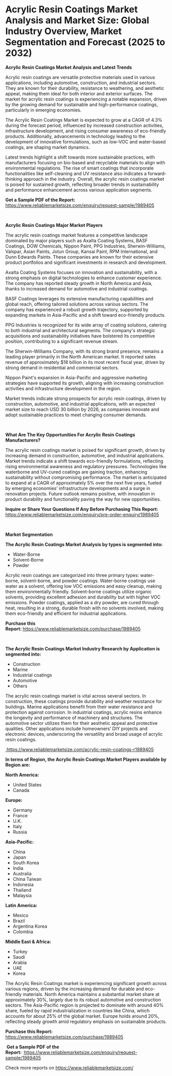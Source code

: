 <p><h1>Acrylic Resin Coatings Market Analysis and Market Size: Global Industry Overview, Market Segmentation and Forecast (2025 to 2032)</h1></p><p><strong>Acrylic Resin Coatings Market Analysis and Latest Trends</strong></p>
<p><p>Acrylic resin coatings are versatile protective materials used in various applications, including automotive, construction, and industrial sectors. They are known for their durability, resistance to weathering, and aesthetic appeal, making them ideal for both interior and exterior surfaces. The market for acrylic resin coatings is experiencing a notable expansion, driven by the growing demand for sustainable and high-performance coatings, particularly in emerging economies.</p><p>The Acrylic Resin Coatings Market is expected to grow at a CAGR of 4.3% during the forecast period, influenced by increased construction activities, infrastructure development, and rising consumer awareness of eco-friendly products. Additionally, advancements in technology leading to the development of innovative formulations, such as low-VOC and water-based coatings, are shaping market dynamics.</p><p>Latest trends highlight a shift towards more sustainable practices, with manufacturers focusing on bio-based and recyclable materials to align with environmental regulations. The rise of smart coatings that incorporate functionalities like self-cleaning and UV resistance also indicates a forward-thinking approach in the industry. Overall, the acrylic resin coatings market is poised for sustained growth, reflecting broader trends in sustainability and performance enhancement across various application segments.</p></p>
<p><strong>Get a Sample PDF of the Report:&nbsp;</strong> <a href="https://www.reliablemarketsize.com/enquiry/request-sample/1989405?utm_campaign=3431&utm_medium=2&utm_source=Github&utm_content=ia&utm_term=01042025&utm_id=acrylic-resin-coatings">https://www.reliablemarketsize.com/enquiry/request-sample/1989405</a></p>
<p>&nbsp;</p>
<p><strong>Acrylic Resin Coatings Major Market Players</strong></p>
<p><p>The acrylic resin coatings market features a competitive landscape dominated by major players such as Axalta Coating Systems, BASF Coatings, DOW Chemicals, Nippon Paint, PPG Industries, Sherwin-Williams, Valspar, Asian Paints, Jotun Group, Kansai Paint, RPM International, and Dunn Edwards Paints. These companies are known for their extensive product portfolios and significant investments in research and development.</p><p>Axalta Coating Systems focuses on innovation and sustainability, with a strong emphasis on digital technologies to enhance customer experience. The company has reported steady growth in North America and Asia, thanks to increased demand for automotive and industrial coatings. </p><p>BASF Coatings leverages its extensive manufacturing capabilities and global reach, offering tailored solutions across various sectors. The company has experienced a robust growth trajectory, supported by expanding markets in Asia-Pacific and a shift toward eco-friendly products.</p><p>PPG Industries is recognized for its wide array of coating solutions, catering to both industrial and architectural segments. The company's strategic acquisitions and sustainability initiatives have bolstered its competitive position, contributing to a significant revenue stream.</p><p>The Sherwin-Williams Company, with its strong brand presence, remains a leading player primarily in the North American market. It reported sales revenue of approximately $18 billion in its most recent fiscal year, driven by strong demand in residential and commercial sectors.</p><p>Nippon Paint's expansion in Asia-Pacific and aggressive marketing strategies have supported its growth, aligning with increasing construction activities and infrastructure development in the region.</p><p>Market trends indicate strong prospects for acrylic resin coatings, driven by construction, automotive, and industrial applications, with an expected market size to reach USD 30 billion by 2026, as companies innovate and adopt sustainable practices to meet changing consumer demands.</p></p>
<p>&nbsp;</p>
<p><strong>What Are The Key Opportunities For Acrylic Resin Coatings Manufacturers?</strong></p>
<p><p>The acrylic resin coatings market is poised for significant growth, driven by increasing demand in construction, automotive, and industrial applications. Market trends indicate a shift towards eco-friendly formulations, reflecting rising environmental awareness and regulatory pressures. Technologies like waterborne and UV-cured coatings are gaining traction, enhancing sustainability without compromising performance. The market is anticipated to expand at a CAGR of approximately 5% over the next five years, fueled by emerging economies' infrastructure developments and a surge in renovation projects. Future outlook remains positive, with innovation in product durability and functionality paving the way for new opportunities.</p></p>
<p><strong>Inquire or Share Your Questions If Any Before Purchasing This Report:</strong> <a href="https://www.reliablemarketsize.com/enquiry/pre-order-enquiry/1989405?utm_campaign=3431&utm_medium=2&utm_source=Github&utm_content=ia&utm_term=01042025&utm_id=acrylic-resin-coatings">https://www.reliablemarketsize.com/enquiry/pre-order-enquiry/1989405</a></p>
<p>&nbsp;</p>
<p><strong>Market Segmentation</strong></p>
<p><strong>The Acrylic Resin Coatings Market Analysis by types is segmented into:</strong></p>
<p><ul><li>Water-Borne</li><li>Solvent-Borne</li><li>Powder</li></ul></p>
<p><p>Acrylic resin coatings are categorized into three primary types: water-borne, solvent-borne, and powder coatings. Water-borne coatings use water as a solvent, offering low VOC emissions and easy cleanup, making them environmentally friendly. Solvent-borne coatings utilize organic solvents, providing excellent adhesion and durability but with higher VOC emissions. Powder coatings, applied as a dry powder, are cured through heat, resulting in a strong, durable finish with no solvents involved, making them eco-friendly and efficient for industrial applications.</p></p>
<p><strong>Purchase this Report:&nbsp;</strong><a href="https://www.reliablemarketsize.com/purchase/1989405?utm_campaign=3431&utm_medium=2&utm_source=Github&utm_content=ia&utm_term=01042025&utm_id=acrylic-resin-coatings">https://www.reliablemarketsize.com/purchase/1989405</a></p>
<p>&nbsp;</p>
<p><strong>The Acrylic Resin Coatings Market Industry Research by Application is segmented into:</strong></p>
<p><ul><li>Construction</li><li>Marine</li><li>Industrial coatings</li><li>Automotive</li><li>Others</li></ul></p>
<p><p>The acrylic resin coatings market is vital across several sectors. In construction, these coatings provide durability and weather resistance for buildings. Marine applications benefit from their water resistance and protection against corrosion. In industrial coatings, acrylic resins enhance the longevity and performance of machinery and structures. The automotive sector utilizes them for their aesthetic appeal and protective qualities. Other applications include homeowners’ DIY projects and electronic devices, underscoring the versatility and broad usage of acrylic resin coatings.</p></p>
<p><a href="https://www.reliablemarketsize.com/acrylic-resin-coatings-r1989405?utm_campaign=3431&utm_medium=2&utm_source=Github&utm_content=ia&utm_term=01042025&utm_id=acrylic-resin-coatings">&nbsp;https://www.reliablemarketsize.com/acrylic-resin-coatings-r1989405</a></p>
<p><strong>In terms of Region, the Acrylic Resin Coatings Market Players available by Region are:</strong></p>
<p>
    <p> <strong> North America: </strong>
        <ul>
            <li>United States</li>
            <li>Canada</li>
        </ul>
        </p> 
    <p> <strong> Europe: </strong>
        <ul>
            <li>Germany</li>
            <li>France</li>
            <li>U.K.</li>
            <li>Italy</li>
            <li>Russia</li>
        </ul>
        </p> 
    <p> <strong> Asia-Pacific: </strong>
        <ul>
            <li>China</li>
            <li>Japan</li>
            <li>South Korea</li>
            <li>India</li>
            <li>Australia</li>
            <li>China Taiwan</li>
            <li>Indonesia</li>
            <li>Thailand</li>
            <li>Malaysia</li>
        </ul>
        </p> 
    <p> <strong> Latin America: </strong>
        <ul>
            <li>Mexico</li>
            <li>Brazil</li>
            <li>Argentina Korea</li>
            <li>Colombia</li>
        </ul>
        </p> 
    <p> <strong> Middle East & Africa: </strong>
        <ul>
            <li>Turkey</li>
            <li>Saudi</li>
            <li>Arabia</li>
            <li>UAE</li>
            <li>Korea</li>
        </ul>
    </p>
    </p>
<p><p>The Acrylic Resin Coatings market is experiencing significant growth across various regions, driven by the increasing demand for durable and eco-friendly materials. North America maintains a substantial market share at approximately 30%, largely due to its robust automotive and construction sectors. The Asia-Pacific region is projected to dominate with around 40% share, fueled by rapid industrialization in countries like China, which accounts for about 25% of the global market. Europe holds around 20%, reflecting steady growth amid regulatory emphasis on sustainable products.</p></p>
<p><strong>Purchase this Report: </strong><a href="https://www.reliablemarketsize.com/purchase/1989405?utm_campaign=3431&utm_medium=2&utm_source=Github&utm_content=ia&utm_term=01042025&utm_id=acrylic-resin-coatings">https://www.reliablemarketsize.com/purchase/1989405</a></p>
<p>&nbsp;<strong>Get a Sample PDF of the Report:&nbsp;&nbsp;</strong><a href="https://www.reliablemarketsize.com/enquiry/request-sample/1989405?utm_campaign=3431&utm_medium=2&utm_source=Github&utm_content=ia&utm_term=01042025&utm_id=acrylic-resin-coatings">https://www.reliablemarketsize.com/enquiry/request-sample/1989405</a></p>
<p><strong></strong></p>
<p>Check more reports on <a href="https://www.reliablemarketsize.com/?utm_campaign=3431&utm_medium=2&utm_source=Github&utm_content=ia&utm_term=01042025&utm_id=acrylic-resin-coatings">https://www.reliablemarketsize.com/</a></p>